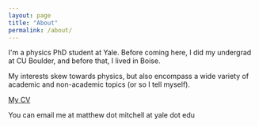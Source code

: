 ```yaml
---
layout: page
title: "About"
permalink: /about/
---
```


I'm a physics PhD student at Yale. Before coming here, I did my undergrad at CU Boulder, and before
that, I lived in Boise.

My interests skew towards physics, but also encompass a wide variety of academic and non-academic
topics (or so I tell myself).

[My CV](/uploads/mitchell-cv.pdf)

You can email me at matthew dot mitchell at yale dot edu
